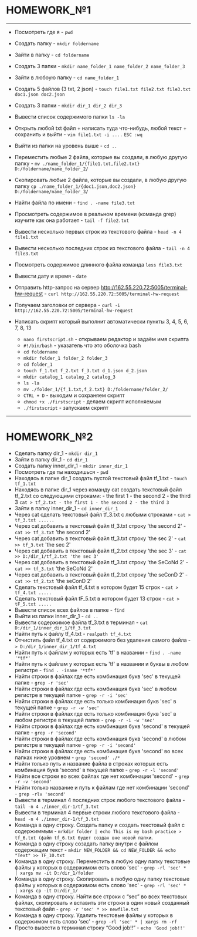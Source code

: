 # HOMEWORK_№1
---
+ Посмотреть где я - `pwd`
+ Создать папку - `mkdir foldername`
+ Зайти в папку - `cd foldername`
+ Создать 3 папки - `mkdir name_folder_1 name_folder_2 name_folder_3`
+ Зайти в любоую папку - `cd name_folder_1`
+ Создать 5 файлов (3 txt, 2 json) - `touch file1.txt file2.txt file3.txt doc1.json doc2.json`
+ Создать 3 папки - `mkdir dir_1 dir_2 dir_3`
+ Вывести список содержимого папки `ls -la`
+ Открыть любой txt файл + написать туда что-нибудь, любой текст + сохранить и выйти - `vim file1.txt -i ....` `ESC :wq`
+ Выйти из папки на уровень выше - `cd ..`
+ Переместить любые 2 файла, которые вы создали, в любую другую папку - `mv ./name_folder_1/{file1.txt,file2.txt} D:/foldername/name_folder_2/`
+ Cкопировать любые 2 файла, которые вы создали, в любую другую папку `cp ./name_folder_1/{doc1.json,doc2.json} D:/foldername/name_folder_3/`
+ Найти файла по имени - `find . -name file3.txt`
+ Просмотреть содержимое в реальном времени (команда grep) изучите как она работает - `tail -f file2.txt`
+ Вывести несколько первых строк из текстового файла - `head -n 4 file1.txt`
+ Вывести несколько последних строк из текстового файла - `tail -n 4 file3.txt`
+ Посмотреть содержимое длинного файла команда `less file3.txt`
+ Вывести дату и время - `date`
+ Отправить http-запрос на сервер http://162.55.220.72:5005/terminal-hw-request - `curl http://162.55.220.72:5005/terminal-hw-request`
+ Получаем заголовки от сервера - `curl -i http://162.55.220.72:5005/terminal-hw-request`
+ Написать скрипт который выполнит автоматически пункты 3, 4, 5, 6, 7, 8, 13

    * `nano firstscript.sh` - открываем редактор и задаём имя скрипта
    * `#!/bin/bash` - указатель что это оболочка bash
    * `cd foldername`
    * `mkdir folder_1 folder_2 folder_3`
    * `cd folder_1`
    * `touch f_1.txt f_2.txt f_3.txt d_1.json d_2.json`
    * `mkdir catalog_1 catalog_2 catalog_3`
    * `ls -la`
    * `mv ./folder_1/{f_1.txt,f_2.txt} D:/foldername/folder_2/`
    * `CTRL + D` - выходим и сохраняем скрипт   
    * `chmod +x ./firstscript` - делаем скрипт исполняемым
    * `./firstscript` - запускаем скрипт
---

# HOMEWORK_№2
+ Сделать папку dir_1 - `mkdir dir_1`
+ Зайти в папку dir_1 - `cd dir_1`
+ Создать папку inner_dir_1 - `mkdir inner_dir_1`
+ Посмотреть где ты находишься - `pwd`
+ Находясь в папке dir_1 создать пустой текстовый файл tf_1.txt - `touch tf_1.txt`
+ Находясь в папке dir_1 через команду cat создать текстовый файл tf_2.txt со следующими строками: - the first 1 - the second 2 - the third 3
`cat > tf_2.txt - the first 1 - the second 2 - the third 3`
+ Зайти в папку inner_dir_1 - `cd inner_dir_1`
+ Через cat сделать текстовый файл tf_3.txt  c любыми строками - `cat > tf_3.txt ......`
+ Через cat добавить в текстовый файл tf_3.txt строку 'the second 2' - `cat >> tf_3.txt` 'the second 2'
+ Через cat добавить в текстовый файл tf_3.txt строку 'the sec 2' - `cat >> tf_3.txt` 'the sec 2'
+ Через cat добавить в текстовый файл tf_2.txt строку 'the sec 3' - `cat >> D:/dir_1/tf_2.txt 'the sec 3'`        
+ Через cat добавить в текстовый файл tf_3.txt строку 'the SeCoNd 2' - `cat >> tf_3.txt` 'the SeCoNd 2'
+ Через cat добавить в текстовый файл tf_2.txt строку 'the seConD 2' - `cat >> tf_2.txt` 'the seConD 2'
+ Сделать текстовый файл tf_4.txt в котором будет 15 строк - `cat > tf_4.txt .....` 
+ Сделать текстовый файл tF_5.txt в котором будет 13 строк - `cat > tF_5.txt .....` 
+ Вывести список всех файлов в папке - `find`
+ Выйти из папки inner_dir_1 - `cd ..`
+ Вывести содержимое файла tf_3.txt в терминал - `cat D:/dir_1/inner_dir_1/tf_3.txt`
+ Найти путь к файлу tf_4.txt - `realpath tf_4.txt`
+ Отчистить файл tf_4.txt от содержимого без удаления самого файла - `> D:/dir_1/inner_dir_1/tf_4.txt`
+ Найти путь к файлам у которых есть  'tf' в названии - `find . -name '*tf*'`
+ Найти путь к файлам у которых есть  'tf' в названии и буквы в любом регистре - `find . -iname '*tf*'`
+ Найти строки в файлах где есть комбинация букв 'sec' в текущей папке - `grep -r 'sec'` 
+ Найти строки в файлах где есть комбинация букв 'sec' в любом регистре в текущей папке - `grep -r -i 'sec'`                                                        
+ Найти строки в файлах где есть только комбинация букв 'sec' в текущей папке - `grep -r -w 'sec'`
+ Найти строки в файлах где есть только комбинация букв 'sec' в любом регистре в текущей папке - `grep -r -i -w 'sec'`
+ Найти строки в файлах где есть комбинация букв 'second' в текущей папке - `grep -r 'second'`
+ Найти строки в файлах где есть комбинация букв 'second' в любом регистре в текущей папке - `grep -r -i 'second'`
+ Найти строки в файлах где есть комбинация букв 'second' во всех папках ниже уровнем - `grep 'second' ./*`
+ Найти только путь и название файла в строках которых есть комбинация букв 'second' в текущей папке - `grep -r -l 'second'`
+ Найти все строки во всех файлах где нет комбинации 'second' - `grep -r -v 'second'`
+ Найти только название и путь к файлам где нет комбинации 'second' - `grep -rlv 'second'`
+ Вывести в терминал 4 последних строк любого текстового файла - `tail -n 4 ./inner_dir-1/tf_3.txt`
+ Вывести в терминал 4 первые строки любого текстового файла - `head -n 4 ./inner_dir-1/tf_3.txt`
+ Команда в одну строку. Создать папку и создать текстовый файл с содержиммым - `mrkdir folder | echo This is my bash practice > tf_6.txt (файл tf_6.txt будет создан вне новой папки`.
+ Команда в одну строку созадать папку внутри с файлом содержащим текст - `mkdir NEW_FOLDER && cd NEW_FOLDER && echo "Text" >> TF_10.txt`
+ Команда в одну строку. Переместить в любую одну папку текстовые файлы у которых в содержимом есть слово 'sec' - `grep -rl 'sec' * | xargs mv -it D:/dir_1/folder`
+ Команда в одну строку. Скопировать в любую одну папку текстовые файлы у которых в содержимом есть слово 'sec' - `grep -rl 'sec' * | xargs cp -it D:/dir_1/`
+ Команда в одну строку. Найти все строки c “sec” во всех текстовых файлах, скопировать и вставить эти строки в один новый созданный текстовый файл - `grep -r 'sec' * >> newfile.txt`
+ Команда в одну строку. Удалить текстовые файлы у которых в содержимом есть слово 'sec' - `grep -rl 'sec' * | xargs rm -rf`
+ Просто вывести в терминал строку “Good job!!” - `echo 'Good job!!'`
